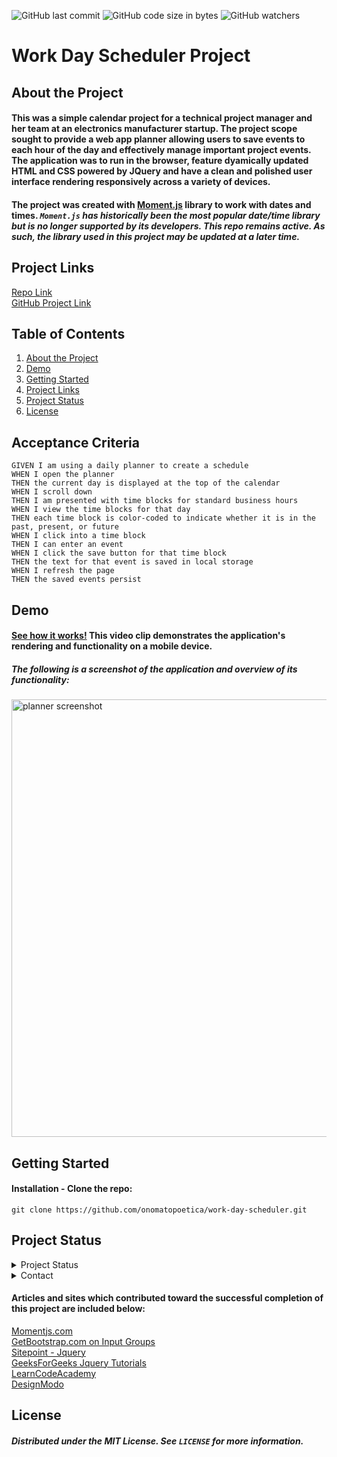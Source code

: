 ![GitHub last commit](https://img.shields.io/github/last-commit/onomatopoetica/work-day-scheduler)  ![GitHub code size in bytes](https://img.shields.io/github/languages/code-size/onomatopoetica/work-day-scheduler)  ![GitHub watchers](https://img.shields.io/github/watchers/onomatopoetica/work-day-scheduler?label=Watch&style=social)  

# Work Day Scheduler Project <br>

## About the Project

#### This was a simple calendar project for a technical project manager and her team at an electronics manufacturer startup. The project scope sought to provide a web app planner allowing users to save events to each hour of the day and effectively manage important project events. The application was to run in the browser, feature dyamically updated HTML and CSS powered by JQuery and have a clean and polished user interface rendering responsively across a variety of devices. 

#### The project was created with [Moment.js](https://momentjs.com/) library to work with dates and times. <em> `Moment.js` has historically been the most popular date/time library but is no longer supported by its developers. This repo remains active. As such, the library used in this project may be updated at a later time. </em> 

## Project Links
[Repo Link](https://github.com/onomatopoetica/work-day-scheduler) <br>
[GitHub Project Link](https://onomatopoetica.github.io/work-day-scheduler/)

## Table of Contents
1. [About the Project](#About-The-Project)
1. [Demo](#Demo)
1. [Getting Started](#Getting-Started)
1. [Project Links](#Project-Links)
1. [Project Status](#Project-Status)
1. [License](#License)

## Acceptance Criteria

```
GIVEN I am using a daily planner to create a schedule
WHEN I open the planner
THEN the current day is displayed at the top of the calendar
WHEN I scroll down
THEN I am presented with time blocks for standard business hours
WHEN I view the time blocks for that day
THEN each time block is color-coded to indicate whether it is in the past, present, or future
WHEN I click into a time block
THEN I can enter an event
WHEN I click the save button for that time block
THEN the text for that event is saved in local storage
WHEN I refresh the page
THEN the saved events persist
```

## Demo

#### [See how it works!](assets/PLACEHOLDER) This video clip demonstrates the application's rendering and functionality on a mobile device. 

##### The following is a screenshot of the application and overview of its functionality: <br>

<img src="assets/PLACEHOLDER.png" alt="planner screenshot" title="screenshot" width="700" height="auto">


## Getting Started
#### Installation - Clone the repo: <br>
   ```  
   git clone https://github.com/onomatopoetica/work-day-scheduler.git
   ```

## Project Status
<details>
    <summary>Project Status</summary>
    Active
</details>
<details>
    <summary>Contact</summary>
    jendotb@gmail.com
</details>

#### Articles and sites which contributed toward the successful completion of this project are included below:

[Momentjs.com](https://momentjs.com/) <br>
[GetBootstrap.com on Input Groups](https://getbootstrap.com/docs/4.0/components/input-group/) <br>
[Sitepoint - Jquery](https://www.sitepoint.com/jquery-date-future-date/) <br>
[GeeksForGeeks Jquery Tutorials](https://www.geeksforgeeks.org/jquery-tutorials/) <br>
[LearnCodeAcademy](https://www.youtube.com/watch?v=G-POtu9J-m4) <br>
[DesignModo](https://designmodo.com/calendar-jquery-css3/) <br>

## License
##### Distributed under the MIT License. See `LICENSE` for more information.
